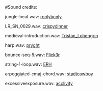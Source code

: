 #Sound credits:

jungle-beat.wav: [ronlybonly](https://www.freesound.org/people/ronlybonly/sounds/23453/)

LR_SN_0029.wav: [crispydinner](https://www.freesound.org/people/crispydinner/sounds/118312/)

medieval-introduction.wav: [Tristan_Lohengrin](https://www.freesound.org/people/Tristan_Lohengrin/sounds/319781/)

harp.wav:  [pryght](https://www.freesound.org/people/pryght%20one/sounds/27130/)

bounce-seq-5.wav: [Flick3r](https://www.freesound.org/people/Flick3r/sounds/45610/)

string-1-loop.wav: [ERH](https://www.freesound.org/people/ERH/sounds/30192/)

arpeggiated-cmaj-chord.wav: [stadtcowboy](https://www.freesound.org/people/stadtcowboy/sounds/265980/)

excessiveexposure.wav: [acclivity](https://www.freesound.org/people/acclivity/sounds/33711/)